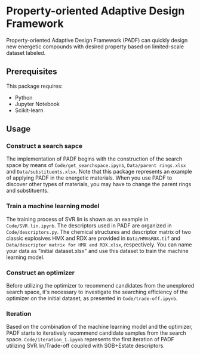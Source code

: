 # Property-oriented Adaptive Design Framework
Property-oriented Adaptive Design Framework (PADF) can quickly design new energetic compounds with desired property based on limited-scale dataset labeled.

## Prerequisites
This package requires:
* Python
* Jupyter Notebook
* Scikit-learn

## Usage
### Construct a search sapce
The implementation of PADF begins with the construction of the search space by means of `Code/get_searchspace.ipynb`, `Data/parent rings.xlsx` and `Data/substituents.xlsx`.
Note that this package represents an example of applying PADF in the energetic materials. When you use PADF to discover other types of materials, you may have to change the
parent rings and substituents.

### Train a machine learning model
The training process of SVR.lin is shown as an example in `Code/SVR.lin.ipynb`. The descriptors used in PADF are organized in `Code/descriptors.py`. The chemical structures
and descriptor matrix of two classic explosives HMX and RDX are provided in `Data/HMX&RDX.tif` and `Data/descriptor matrix for HMX and RDX.xlsx`, respectively.
You can name your data as "initial dataset.xlsx" and use this dataset to train the machine learning model.

### Construct an optimizer
Before utilizing the optimizer to recommend candidates from the unexplored search space, it's necessary to investigate the searching efficiency of the optimizer on the initial dataset, as presented in `Code/trade-off.ipynb`.

### Iteration
Based on the combination of the machine learning model and the optimizer, PADF starts to iteratively recommend candidate samples from the search space. `Code/iteration_1.ipynb` represents the first iteration of PADF utilizing SVR.lin/Trade-off coupled with SOB+Estate descriptors.
